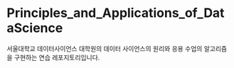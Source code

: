 # Principles_and_Applications_of_DataScience
서울대학교 데이터사이언스 대학원의 데이터 사이언스의 원리와 응용 수업의 알고리즘을 구현하는 연습 레포지토리입니다.
